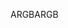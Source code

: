 <span data-ttu-id="981b5-101">ARGB</span><span class="sxs-lookup"><span data-stu-id="981b5-101">ARGB</span></span>